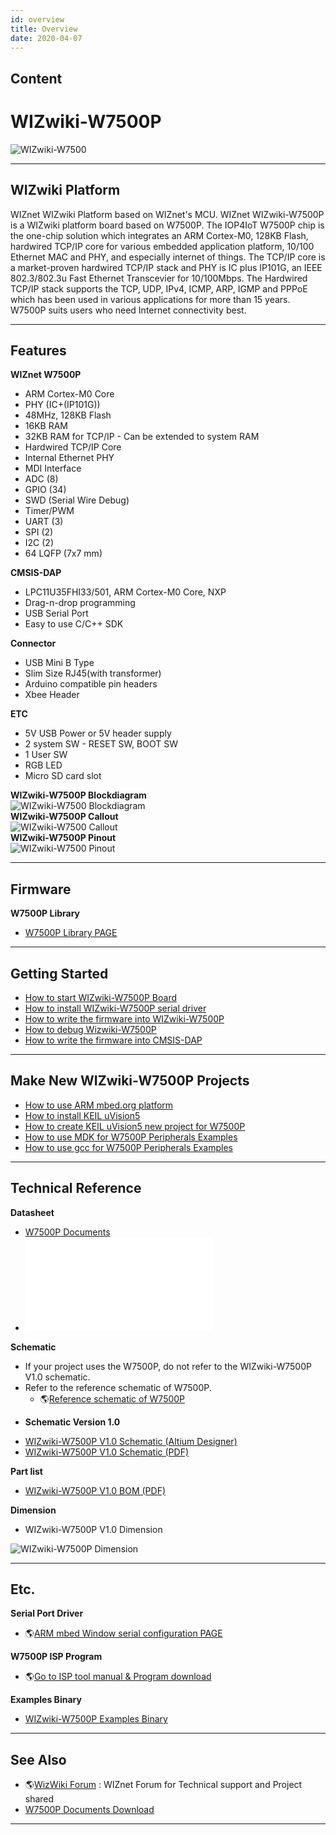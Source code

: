 ```yaml
---
id: overview
title: Overview
date: 2020-04-07
---
```



## Content
# WIZwiki-W7500P

![WIZwiki-W7500](/document_framework/img/products/w7500p/overview/wizwiki-w7500p.png)

-----

## WIZwiki Platform

WIZnet WIZwiki Platform based on WIZnet's MCU. WIZnet WIZwiki-W7500P is
a WIZwiki platform board based on W7500P. The IOP4IoT W7500P chip is the
one-chip solution which integrates an ARM Cortex-M0, 128KB Flash,
hardwired TCP/IP core for various embedded application platform, 10/100
Ethernet MAC and PHY, and especially internet of things. The TCP/IP core
is a market-proven hardwired TCP/IP stack and PHY is IC plus IP101G, an
IEEE 802.3/802.3u Fast Ethernet Transcevier for 10/100Mbps. The
Hardwired TCP/IP stack supports the TCP, UDP, IPv4, ICMP, ARP, IGMP and
PPPoE which has been used in various applications for more than 15
years. W7500P suits users who need Internet connectivity best.

-----

## Features

**WIZnet W7500P**

   * ARM Cortex-M0 Core
   * PHY (IC+(IP101G))
   * 48MHz, 128KB Flash
   * 16KB RAM
   * 32KB RAM for TCP/IP - Can be extended to system RAM
   * Hardwired TCP/IP Core
   * Internal Ethernet PHY
   * MDI Interface
   * ADC (8)
   * GPIO (34)
   * SWD (Serial Wire Debug)
   * Timer/PWM 
   * UART (3)
   * SPI (2)
   * I2C (2)
   * 64 LQFP (7x7 mm)

**CMSIS-DAP**

 
  * LPC11U35FHI33/501, ARM Cortex-M0 Core, NXP
  * Drag-n-drop programming
  * USB Serial Port
  * Easy to use C/C++ SDK


**Connector**

  * USB Mini B Type
  * Slim Size RJ45(with transformer)
  * Arduino compatible pin headers
  * Xbee Header

**ETC**

   * 5V USB Power or 5V header supply
   * 2 system SW - RESET SW, BOOT SW
   * 1 User SW
   * RGB LED
   * Micro SD card slot

**WIZwiki-W7500P Blockdiagram**  
![WIZwiki-W7500
Blockdiagram](/document_framework/img/products/w7500p/overview/wizwiki-w7500p_blockdiagram.png)  
**WIZwiki-W7500P Callout**  
![WIZwiki-W7500
Callout](/document_framework/img/products/w7500p/overview/wizwiki-w7500p_callout.png)  
**WIZwiki-W7500P Pinout**  
![WIZwiki-W7500
Pinout](/document_framework/img/products/w7500p/overview/wizwiki_w7500p_pinout_mbed_150907.png)  

-----
## Firmware

**W7500P Library**

   * [W7500P Library PAGE ](Firmware.md)

-----

## Getting Started

   * [How to start WIZwiki-W7500P Board](How_to_start_WIZwiki_W7500P_Board.md)
   * [How to install WIZwiki-W7500P serial driver](How_to_install_WIZwiki_W7500P_serial_driver.md)
   * [How to write the firmware into WIZwiki-W7500P](How_to_write_the_firmware_into_WIZwiki_W7500P.md)
   * [How to debug Wizwiki-W7500P](How_to_debug_Wizwiki_W7500P.md)
   * [How to write the firmware into CMSIS-DAP](How_to_write_the_firmware_into_CMSIS_DAP.md)

-----

## Make New WIZwiki-W7500P Projects

   * [How to use ARM mbed.org platform](Make_New_WIZwiki-W7500P_Projects.md)
   * [How to install KEIL uVision5](Make_New_WIZwiki-W7500P_Projects.md)
   * [How to create KEIL uVision5 new project for W7500P](Make_New_WIZwiki-W7500P_Projects.md)
   * [How to use MDK for W7500P Peripherals Examples](Make_New_WIZwiki-W7500P_Projects.md)
   * [How to use gcc for W7500P Peripherals Examples](Make_New_WIZwiki-W7500P_Projects.md)

-----

## Technical Reference

**Datasheet**

   * [W7500P Documents](Technical_Reference.md)
   * ![LPC11U35FHI33/501 Datasheet](/document_framework/img/products/w7500p/overview/LPC11U3X.pdf)

**Schematic**

  - If your project uses the W7500P, do not refer to the WIZwiki-W7500P
    V1.0 schematic.
  - Refer to the reference schematic of W7500P.
      - 🌎[Reference schematic of
        W7500P](https://github.com/Wiznet/Hardware-Files-of-WIZnet/tree/master/01_iMCU/W7500P/Reference%20Schematic)

<!-- end list -->

  - **Schematic Version 1.0**

<!-- end list -->

   * [WIZwiki-W7500P V1.0 Schematic (Altium Designer)]()
   * [WIZwiki-W7500P V1.0 Schematic (PDF)](/document_framework/img/products/w7500p/overview/wizwiki-w7500p_sch_v1.0.pdf)

**Part list**

   * [WIZwiki-W7500P V1.0 BOM (PDF)](/document_framework/img/products/w7500p/overview/wizwiki_w7500p_bom_v1.0_150909.pdf)

**Dimension**

   * WIZwiki-W7500P V1.0 Dimension

![WIZwiki-W7500P
Dimension](/document_framework/img/products/w7500p/overview/wizwiki-w7500_dimension.png)

-----
## Etc.

**Serial Port Driver**

   * 🌎[ARM mbed Window serial configuration PAGE ](http://developer.mbed.org/handbook/Windows-serial-configuration)

**W7500P ISP Program**

  - 🌎[Go to ISP tool manual & Program download]()

**Examples Binary**

   * [WIZwiki-W7500P Examples Binary]()

-----

## See Also

   * 🌎[WizWiki Forum](http://www.wizwiki.net/forum) : WIZnet Forum for Technical support and Project shared
   * [W7500P Documents Download]()

-----

